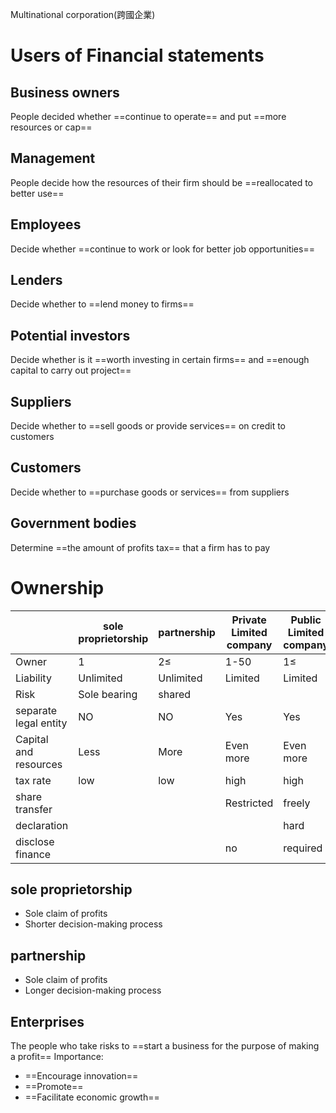 Multinational corporation(跨國企業)

# Users of Financial statements
## Business owners
People decided whether ==continue to operate== and put ==more resources or cap==
## Management
People decide how the resources of their firm should be ==reallocated to better use==
## Employees
Decide whether ==continue to work or look for better job opportunities==
## Lenders
Decide whether to ==lend money to firms==
## Potential investors
Decide whether is it ==worth investing in certain firms== and ==enough capital to carry out project==
## Suppliers
Decide whether to ==sell goods or provide services== on credit to customers
## Customers
Decide whether to ==purchase goods or services== from suppliers
## Government bodies 
Determine ==the amount of profits tax== that a firm has to pay

# Ownership


|                       | sole proprietorship | partnership | Private Limited company | Public Limited company |
| --------------------- | ------------------- | ----------- | ----------------------- | ---------------------- |
| Owner                 | 1                   | 2≤          | 1-50                    | 1≤                     |
| Liability             | Unlimited           | Unlimited   | Limited                 | Limited                |
| Risk                  | Sole bearing        | shared      |                         |                        |
| separate legal entity | NO                  | NO          | Yes                     | Yes                    |
| Capital and resources | Less                | More        | Even more               | Even more              |
| tax rate              | low                 | low         | high                    | high                   |
| share transfer        |                     |             | Restricted              | freely                 |
| declaration           |                     |             |                         | hard                   |
| disclose finance      |                     |             | no                      | required               |
## sole proprietorship
- Sole claim of profits
- Shorter decision-making process
## partnership
- Sole claim of profits
- Longer decision-making process

## Enterprises
The people who take risks to ==start a business for the purpose of making a profit==
Importance:
- ==Encourage innovation==
- ==Promote== 
- ==Facilitate economic growth==
